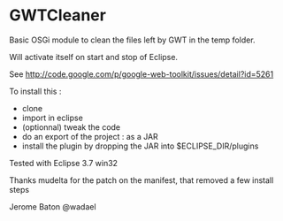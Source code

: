 GWTCleaner
==========

Basic OSGi module to clean the files left by GWT in the temp folder. 

Will activate itself on start and stop of Eclipse.

See http://code.google.com/p/google-web-toolkit/issues/detail?id=5261

To install this :
* clone
* import in eclipse
* (optionnal) tweak the code
* do an export of the project : as a JAR
* install the plugin by dropping the JAR into $ECLIPSE_DIR/plugins


Tested with Eclipse 3.7 win32

Thanks mudelta for the patch on the manifest, that removed a few install steps 

Jerome Baton
@wadael

